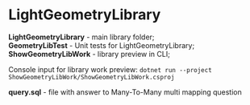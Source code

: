 # LightGeometryLibrary
<b>LightGeometryLibrary</b> - main library folder;
<br><b>GeometryLibTest</b> - Unit tests for LightGeometryLibrary;
<br><b>ShowGeometryLibWork</b> - library preview in CLI;

Console input for library work preview: 
<code>dotnet run --project ShowGeometryLibWork/ShowGeometryLibWork.csproj</code>

<b>query.sql</b> - file with answer to Many-To-Many multi mapping question
